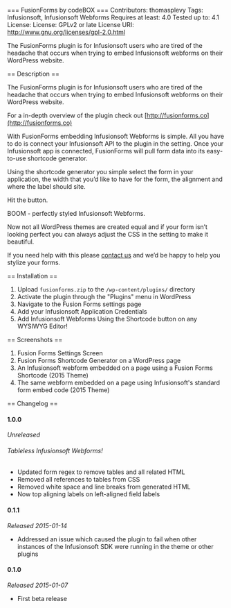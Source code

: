 === FusionForms by codeBOX ===
Contributors: thomasplevy
Tags: Infusionsoft, Infusionsoft Webforms
Requires at least: 4.0
Tested up to: 4.1
License: License: GPLv2 or late
License URI: http://www.gnu.org/licenses/gpl-2.0.html

The FusionForms plugin is for Infusionsoft users who are tired of the headache that occurs when trying to embed Infusionsoft webforms on their WordPress website.


== Description ==

The FusionForms plugin is for Infusionsoft users who are tired of the headache that occurs when trying to embed Infusionsoft webforms on their WordPress website.

For a in-depth overview of the plugin check out [http://fusionforms.co](http://fusionforms.co)

With FusionForms embedding Infusionsoft Webforms is simple. All you have to do is connect your Infusionsoft API to the plugin in the setting. Once your Infusionsoft app is connected, FusionForms will pull form data into its easy-to-use shortcode generator.

Using the shortcode generator you simple select the form in your application, the width that you’d like to have for the form, the alignment and where the label should site.

Hit the button.

BOOM - perfectly styled Infusionsoft Webforms.

Now not all WordPress themes are created equal and if your form isn’t looking perfect you can always adjust the CSS in the setting to make it beautiful.

If you need help with this please [contact us](http://gocodebox.com/fusionforms) and we’d be happy to help you stylize your forms.


== Installation ==

1. Upload `fusionforms.zip` to the `/wp-content/plugins/` directory
2. Activate the plugin through the "Plugins" menu in WordPress
3. Navigate to the Fusion Forms settings page
4. Add your Infusionsoft Application Credentials
5. Add Infusionsoft Webforms Using the Shortcode button on any WYSIWYG Editor!


== Screenshots ==

1. Fusion Forms Settings Screen
2. Fusion Forms Shortcode Generator on a WordPress page
3. An Infusionsoft webform embedded on a page using a Fusion Forms Shortcode (2015 Theme)
4. The same webform embedded on a page using Infusionsoft's standard form embed code (2015 Theme)

== Changelog ==

#### 1.0.0
*Unreleased*

###### Tableless Infusionsoft Webforms!
+ Updated form regex to remove tables and all related HTML
+ Removed all references to tables from CSS
+ Removed white space and line breaks from generated HTML
+ Now top aligning labels on left-aligned field labels


#### 0.1.1
*Released 2015-01-14*

+ Addressed an issue which caused the plugin to fail when other instances of the Infusionsoft SDK were running in the theme or other plugins

#### 0.1.0
*Released 2015-01-07*

+ First beta release